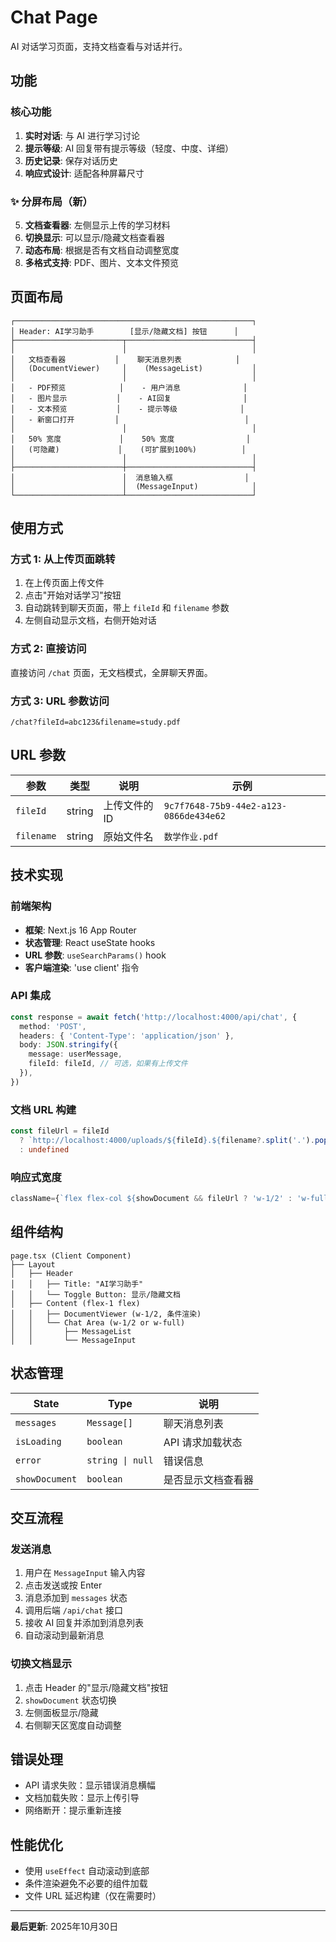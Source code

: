 # Chat Page

AI 对话学习页面，支持文档查看与对话并行。

## 功能

### 核心功能
1. **实时对话**: 与 AI 进行学习讨论
2. **提示等级**: AI 回复带有提示等级（轻度、中度、详细）
3. **历史记录**: 保存对话历史
4. **响应式设计**: 适配各种屏幕尺寸

### ✨ 分屏布局（新）
5. **文档查看器**: 左侧显示上传的学习材料
6. **切换显示**: 可以显示/隐藏文档查看器
7. **动态布局**: 根据是否有文档自动调整宽度
8. **多格式支持**: PDF、图片、文本文件预览

## 页面布局

```
┌─────────────────────────────────────────────────────┐
│ Header: AI学习助手        [显示/隐藏文档] 按钮      │
├────────────────────────┬────────────────────────────┤
│                        │                            │
│   文档查看器           │    聊天消息列表            │
│   (DocumentViewer)     │    (MessageList)           │
│                        │                            │
│   - PDF预览            │    - 用户消息              │
│   - 图片显示           │    - AI回复                │
│   - 文本预览           │    - 提示等级              │
│   - 新窗口打开         │                            │
│                        │                            │
│   50% 宽度             │    50% 宽度                │
│   (可隐藏)             │    (可扩展到100%)          │
│                        │                            │
├────────────────────────┼────────────────────────────┤
│                        │  消息输入框                │
│                        │  (MessageInput)            │
└────────────────────────┴────────────────────────────┘
```

## 使用方式

### 方式 1: 从上传页面跳转
1. 在上传页面上传文件
2. 点击"开始对话学习"按钮
3. 自动跳转到聊天页面，带上 `fileId` 和 `filename` 参数
4. 左侧自动显示文档，右侧开始对话

### 方式 2: 直接访问
直接访问 `/chat` 页面，无文档模式，全屏聊天界面。

### 方式 3: URL 参数访问
```
/chat?fileId=abc123&filename=study.pdf
```

## URL 参数

| 参数 | 类型 | 说明 | 示例 |
|------|------|------|------|
| `fileId` | string | 上传文件的 ID | `9c7f7648-75b9-44e2-a123-0866de434e62` |
| `filename` | string | 原始文件名 | `数学作业.pdf` |

## 技术实现

### 前端架构
- **框架**: Next.js 16 App Router
- **状态管理**: React useState hooks
- **URL 参数**: `useSearchParams()` hook
- **客户端渲染**: 'use client' 指令

### API 集成
```typescript
const response = await fetch('http://localhost:4000/api/chat', {
  method: 'POST',
  headers: { 'Content-Type': 'application/json' },
  body: JSON.stringify({
    message: userMessage,
    fileId: fileId, // 可选，如果有上传文件
  }),
})
```

### 文档 URL 构建
```typescript
const fileUrl = fileId 
  ? `http://localhost:4000/uploads/${fileId}.${filename?.split('.').pop()}`
  : undefined
```

### 响应式宽度
```typescript
className={`flex flex-col ${showDocument && fileUrl ? 'w-1/2' : 'w-full'}`}
```

## 组件结构

```
page.tsx (Client Component)
├── Layout
│   ├── Header
│   │   ├── Title: "AI学习助手"
│   │   └── Toggle Button: 显示/隐藏文档
│   ├── Content (flex-1 flex)
│   │   ├── DocumentViewer (w-1/2, 条件渲染)
│   │   └── Chat Area (w-1/2 or w-full)
│   │       ├── MessageList
│   │       └── MessageInput
```

## 状态管理

| State | Type | 说明 |
|-------|------|------|
| `messages` | `Message[]` | 聊天消息列表 |
| `isLoading` | `boolean` | API 请求加载状态 |
| `error` | `string \| null` | 错误信息 |
| `showDocument` | `boolean` | 是否显示文档查看器 |

## 交互流程

### 发送消息
1. 用户在 `MessageInput` 输入内容
2. 点击发送或按 Enter
3. 消息添加到 `messages` 状态
4. 调用后端 `/api/chat` 接口
5. 接收 AI 回复并添加到消息列表
6. 自动滚动到最新消息

### 切换文档显示
1. 点击 Header 的"显示/隐藏文档"按钮
2. `showDocument` 状态切换
3. 左侧面板显示/隐藏
4. 右侧聊天区宽度自动调整

## 错误处理

- API 请求失败：显示错误消息横幅
- 文档加载失败：显示上传引导
- 网络断开：提示重新连接

## 性能优化

- 使用 `useEffect` 自动滚动到底部
- 条件渲染避免不必要的组件加载
- 文件 URL 延迟构建（仅在需要时）

---

**最后更新**: 2025年10月30日
